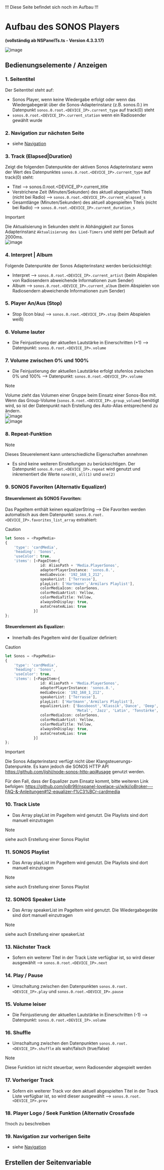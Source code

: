 !!! Diese Seite befindet sich noch im Aufbau !!!

# Aufbau des SONOS Players 
**(vollständig ab NSPanelTs.ts - Version 4.3.3.17)**

![image](https://github.com/joBr99/nspanel-lovelace-ui/assets/102996011/da9d3b70-8ed2-4009-a79d-0df76903f4cf)

## Bedienungselemente / Anzeigen
### 1. Seitentitel  
Der Seitentitel steht auf:   
* Sonos Player, wenn keine Wiedergabe erfolgt oder wenn das Wiedergabegerät über die Sonos-Adapterinstanz (z.B. sonos.0.) im Datenpunkt `sonos.0.root.<DEVICE_IP>.current_type` auf track(0) steht  
* `sonos.0.root.<DEVICE_IP>.current_station` wenn ein Radiosender gewählt wurde  

### 2. Navigation zur nächsten Seite  
* siehe [Navigation](ioBroker-Navigation)  

### 3. Track (Elapsed|Duration)  
Zeigt die folgenden Datenpunkte der aktiven Sonos Adapterinstanz wenn der Wert des Datenpunktes `sonos.0.root.<DEVICE_IP>.current_type` auf track(0) steht:  
* Titel --> sonos.0.root.<DEVICE_IP>.current_title  
* Verstrichene Zeit (Minuten/Sekunden) des aktuell abgespielten Titels (nicht bei Radio) --> `sonos.0.root.<DEVICE_IP>.current_elapsed_s`  
* Gesamtlänge (Minuten/Sekunden) des aktuell abgespielten Titels (nicht bei Radio) --> `sonos.0.root.<DEVICE_IP>.current_duration_s`  
> [!IMPORTANT]  
> Die Aktualisierung in Sekunden steht in Abhängigkeit zur Sonos Adapterinstanz `Aktualisierung des Lied-Timers` und steht per Default auf 2000ms.  
> ![image](https://github.com/joBr99/nspanel-lovelace-ui/assets/102996011/6770fd4c-271f-499e-a935-7e2217631ea9)
### 4. Interpret | Album  
Folgende Datenpunkte der Sonos Adapterinstanz werden berücksichtigt:  
* Interpret --> `sonos.0.root.<DEVICE_IP>.current_artist` (beim Abspielen von Radiosendern abweichende Informationen zum Sender)  
* Album --> `sonos.0.root.<DEVICE_IP>.current_album` (beim Abspielen von Radiosendern abweichende Informationen zum Sender)  

### 5. Player An/Aus (Stop)   
* Stop (Icon blau) --> `sonos.0.root.<DEVICE_IP>.stop` (beim Abspielen weiß)  

### 6. Volume lauter
* Die Feinjustierung der aktuellen Lautstärke in Einerschritten (+1) --> Datenpunkt: `sonos.0.root.<DEVICE_IP>.volume`  

### 7. Volume zwischen 0% und 100%
* Die Feinjustierung der aktuellen Lautstärke erfolgt stufenlos zwischen 0% und 100% --> Datenpunkt: `sonos.0.root.<DEVICE_IP>.volume`
> [!NOTE]  
> Volume zieht das Volumen einer Gruppe beim Einsatz einer Sonos-Box mit. Wenn das Group-Volume (`sonos.0.root.<DEVICE_IP>.group_volume`) benötigt wird, so ist der Datenpunkt nach Erstellung des Auto-Alias entsprechend zu ändern.  
> ![image](https://github.com/joBr99/nspanel-lovelace-ui/assets/102996011/27165f31-9d25-4921-98b9-1c3a7e46cf82)  
> ![image](https://github.com/joBr99/nspanel-lovelace-ui/assets/102996011/ca9c5cd2-1fa0-467e-ae01-5dc968b26e63)  

### 8. Repeat-Funktion  
> [!NOTE]  
> Dieses Steuerelement kann unterschiedliche Eigenschaften annehmen    
* Es sind keine weiteren Einstellungen zu berücksichtigen. Der Datenpunkt `sonos.0.root.<DEVICE_IP>.repeat` wird genutzt und inkrementiert die Werte `none(0)`, `all(1)` und `one(2)`  

### 9. SONOS Favoriten (Alternativ Equalizer)
#### Steuerelement als SONOS Favoriten:
Das PageItem enthält keinen equalizerString --> Die Favoriten werden automatisch aus dem Datenpunkt: `sonos.0.root.<DEVICE_IP>.favorites_list_array` extrahiert:
> [!CAUTION]
> ```typescript
> let Sonos = <PageMedia>
> {
>     'type': 'cardMedia',
>     'heading': 'Sonos',
>     'useColor': true,
>     'items': [<PageItem>{   
>                 id: AliasPath + 'Media.PlayerSonos', 
>                 adapterPlayerInstance: 'sonos.0.',
>                 mediaDevice: '192_168_1_212',
>                 speakerList: ['Terrasse'],
>                 playList: ['Hartmann','Armilars Playlist'],
>                 colorMediaIcon: colorSonos,
>                 colorMediaArtist: Yellow,
>                 colorMediaTitle: Yellow,
>                 alwaysOnDisplay: true,
>                 autoCreateALias: true
>              }]
> };
> ```
#### Steuerelement als Equalizer:
* Innerhalb des PageItem wird der Equalizer definiert:  
> [!CAUTION]
> ```typescript
> let Sonos = <PageMedia>
> {
>     'type': 'cardMedia',
>     'heading': 'Sonos',
>     'useColor': true,
>     'items': [<PageItem>{   
>                 id: AliasPath + 'Media.PlayerSonos', 
>                 adapterPlayerInstance: 'sonos.0.',
>                 mediaDevice: '192_168_1_212',
>                 speakerList: ['Terrasse'],
>                 playList: ['Hartmann','Armilars Playlist'],
>                 equalizerList: ['Bassboost','Klassik','Dance', 'Deep', 'Electronic', 'Flat', 'Hip-Hop', 'Rock', 
>                                 'Metal', 'Jazz', 'Latin', 'Tonstärke', 'Lounge', 'Piano'],
>                 colorMediaIcon: colorSonos,
>                 colorMediaArtist: Yellow,
>                 colorMediaTitle: Yellow,
>                 alwaysOnDisplay: true,
>                 autoCreateALias: true
>              }]
> };
> ```

> [!IMPORTANT]
> Die Sonos Adapterinstanz verfügt nicht über Klangsteuerungs-Datenpunkte. Es kann jedoch die SONOS HTTP API https://github.com/jishi/node-sonos-http-api#usage genutzt werden.  
>
> Für den Fall, dass der Equalizer zum Einsatz kommt, bitte weiteren Link befolgen: https://github.com/joBr99/nspanel-lovelace-ui/wiki/ioBroker---FAQ-&-Anleitungen#12-equalizer-f%C3%BCr-cardmedia

### 10. Track Liste
* Das Array playList im PageItem wird genutzt. Die Playlists sind dort manuell einzutragen
> [!NOTE]
> siehe auch Erstellung einer Sonos Playlist

### 11. SONOS Playlist
* Das Array playList im PageItem wird genutzt. Die Playlists sind dort manuell einzutragen
> [!NOTE]
> siehe auch Erstellung einer Sonos Playlist

### 12. SONOS Speaker Liste
* Das Array speakerList im PageItem wird genutzt. Die Wiedergabegeräte sind dort manuell einzutragen
> [!NOTE]
> siehe auch Erstellung einer speakerList

### 13. Nächster Track
* Sofern ein weiterer Titel in der Track Liste verfügbar ist, so wird dieser ausgewählt --> `sonos.0.root.<DEVICE_IP>.next`

### 14. Play / Pause   
* Umschaltung zwischen den Datenpunkten `sonos.0.root.<DEVICE_IP>.play` und `sonos.0.root.<DEVICE_IP>.pause`    

### 15. Volume leiser
* Die Feinjustierung der aktuellen Lautstärke in Einerschritten (-1) --> Datenpunkt: `sonos.0.root.<DEVICE_IP>.volume`  

### 16. Shuffle
* Umschaltung zwischen den Datenpunkten `sonos.0.root.<DEVICE_IP>.shuffle` als wahr/falsch (true/false)
> [!NOTE]
> Diese Funktion ist nicht steuerbar, wenn Radiosender abgespielt werden

### 17. Vorheriger Track
* Sofern ein weiterer Track vor dem aktuell abgespielten Titel in der Track Liste verfügbar ist, so wird dieser ausgewählt --> `sonos.0.root.<DEVICE_IP>.prev`

### 18. Player Logo / Seek Funktion (Alternativ Crossfade
!!noch zu beschreiben

### 19. Navigation zur vorherigen Seite  
* siehe [Navigation](ioBroker-Navigation)  

## Erstellen der Seitenvariable